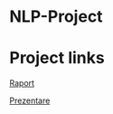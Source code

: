# NLP-Project

# Project links

[Raport](https://docs.google.com/document/d/1Mmt-Fk9tflH1ww3Hne__4vjS7VpIe-gtjlPbk6wPrGg/edit?usp=sharing)

[Prezentare](https://docs.google.com/presentation/d/1yDYptuxoa9fM4t12lIUIvZnenxA3xTLdaH43iTn34Fw/edit?usp=sharing)
